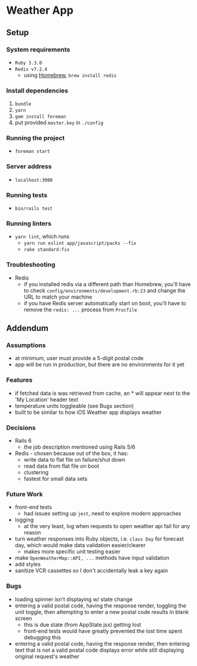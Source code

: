 # Weather App
## Setup
### System requirements
- `Ruby 3.3.0`
- `Redis v7.2.4`
    - using [Homebrew](https://brew.sh/), `brew install redis`

### Install dependencies
1. `bundle`
2. `yarn`
3. `gem install foreman`
4. put provided `master.key` in `./config`

### Running the project
- `foreman start`

### Server address
- `localhost:3000`

### Running tests
- `bin/rails test`

### Running linters
- `yarn lint`, which runs 
    - `yarn run eslint app/javascript/packs --fix`
    - `rake standard:fix`

### Troubleshooting
- Redis
  - if you installed redis via a different path than Homebrew, you'll have to check `config/environments/development.rb:23` and change the URL to match your machine
  - if you have Redis server automatically start on boot, you'll have to remove the `redis: ...` process from `Procfile`

## Addendum
### Assumptions
- at minimum, user must provide a 5-digit postal code
- app will be run in production, but there are no environments for it yet

### Features
- if fetched data is was retrieved from cache, an * will appear next to the 'My Location' header text
- temperature units toggleable (see Bugs section)
- built to be similar to how iOS Weather app displays weather

### Decisions
- Rails 6
  - the job description mentioned using Rails 5/6
- Redis - chosen because out of the box, it has:
  - write data to flat file on failure/shut down
  - read data from flat file on boot
  - clustering
  - fastest for small data sets

### Future Work
- front-end tests
  - had issues setting up `jest`, need to explore modern approaches
- logging
  - at the very least, log when requests to open weather api fail for any reason
- turn weather responses into Ruby objects, i.e. `class Day` for forecast day, which would make data validation easier/clearer
  - makes more specific unit testing easier
- make `OpenWeatherMap::API, ...` methods have input validation
- add styles
- sanitize VCR cassettes so I don't accidentally leak a key again

### Bugs
- loading spinner isn't displaying w/ state change
- entering a valid postal code, having the response render, toggling the unit toggle, then attempting to enter a new postal code results in blank screen
  - this is due state (from AppState.jsx) getting lost
  - front-end tests would have greatly prevented the lost time spent debugging this
- entering a valid postal code, having the response render, then entering text that is not a valid postal code displays error while still displaying original request's weather
